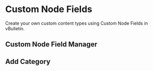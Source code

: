 # Custom Node Fields

Create your own custom content types using Custom Node Fields in vBulletin.

## Custom Node Field Manager

## Add Category
